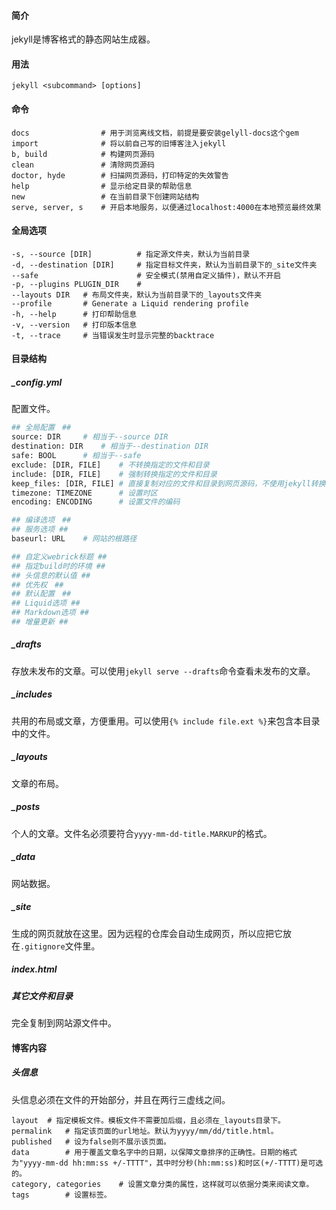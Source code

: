 #### 简介

jekyll是博客格式的静态网站生成器。

#### 用法

```
jekyll <subcommand> [options]
```

#### 命令

```
docs				# 用于浏览离线文档，前提是要安装gelyll-docs这个gem
import				# 将以前自己写的旧博客注入jekyll
b, build			# 构建网页源码
clean				# 清除网页源码
doctor, hyde		# 扫描网页源码，打印特定的失效警告
help				# 显示给定目录的帮助信息
new					# 在当前目录下创建网站结构
serve, server, s	# 开启本地服务，以便通过localhost:4000在本地预览最终效果
```



#### 全局选项

```
-s, --source [DIR]			# 指定源文件夹，默认为当前目录
-d, --destination [DIR]		# 指定目标文件夹，默认为当前目录下的_site文件夹
--safe						# 安全模式(禁用自定义插件)，默认不开启
-p, --plugins PLUGIN_DIR	#
--layouts DIR	# 布局文件夹，默认为当前目录下的_layouts文件夹
--profile		# Generate a Liquid rendering profile
-h, --help		# 打印帮助信息
-v, --version	# 打印版本信息
-t, --trace		# 当错误发生时显示完整的backtrace
```

#### 目录结构

##### _config.yml

配置文件。

```bash
## 全局配置　##
source: DIR		# 相当于--source DIR
destination: DIR	# 相当于--destination DIR
safe: BOOL		# 相当于--safe
exclude: [DIR, FILE]	# 不转换指定的文件和目录
include: [DIR, FILE]	# 强制转换指定的文件和目录
keep_files: [DIR, FILE]	# 直接复制对应的文件和目录到网页源码，不使用jekyll转换
timezone: TIMEZONE		# 设置时区
encoding: ENCODING		# 设置文件的编码

## 编译选项　##
## 服务选项 ##
baseurl: URL	# 网站的根路径

## 自定义webrick标题 ##
## 指定build时的环境 ##
## 头信息的默认值 ##
## 优先权　##
## 默认配置　##
## Liquid选项 ##
## Markdown选项 ##
## 增量更新 ##
```



##### _drafts

存放未发布的文章。可以使用`jekyll serve --drafts`命令查看未发布的文章。

##### _includes

共用的布局或文章，方便重用。可以使用`{% include file.ext %}`来包含本目录中的文件。

##### _layouts

文章的布局。

##### _posts

个人的文章。文件名必须要符合`yyyy-mm-dd-title.MARKUP`的格式。

##### _data

网站数据。

##### _site

生成的网页就放在这里。因为远程的仓库会自动生成网页，所以应把它放在`.gitignore`文件里。

##### index.html

##### 其它文件和目录

完全复制到网站源文件中。

#### 博客内容

##### 头信息

头信息必须在文件的开始部分，并且在两行三虚线之间。

```
layout	# 指定模板文件。模板文件不需要加后缀，且必须在_layouts目录下。
permalink	# 指定该页面的url地址。默认为yyyy/mm/dd/title.html。
published	# 设为false则不展示该页面。
data		# 用于覆盖文章名字中的日期，以保障文章排序的正确性。日期的格式为"yyyy-mm-dd hh:mm:ss +/-TTTT"，其中时分秒(hh:mm:ss)和时区(+/-TTTT)是可选的。
category, categories	# 设置文章分类的属性，这样就可以依据分类来阅读文章。
tags		# 设置标签。
```

